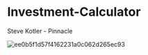 # Investment-Calculator
Steve Kotler - Pinnacle

![ee0b5f1d57f4162231a0c062d265ec93](https://user-images.githubusercontent.com/80386070/184862244-b678a2ed-7b81-40d8-8c51-e3083013985a.jpg)
